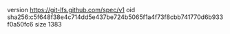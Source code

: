 version https://git-lfs.github.com/spec/v1
oid sha256:c5f648f38e4c714dd5e437be724b5065f1a4f73f8cbb741770d6b933f0a50fc6
size 1383
